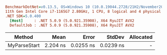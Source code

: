 ``` ini

BenchmarkDotNet=v0.13.5, OS=Windows 10 (10.0.19044.2728/21H2/November2021Update)
11th Gen Intel Core i7-1165G7 2.80GHz, 1 CPU, 8 logical and 4 physical cores
.NET SDK=5.0.400
  [Host]     : .NET 5.0.9 (5.0.921.35908), X64 RyuJIT AVX2
  DefaultJob : .NET 5.0.9 (5.0.921.35908), X64 RyuJIT AVX2


```
|       Method |     Mean |     Error |    StdDev | Allocated |
|------------- |---------:|----------:|----------:|----------:|
| MyParseStart | 2.204 ns | 0.0255 ns | 0.0239 ns |         - |
